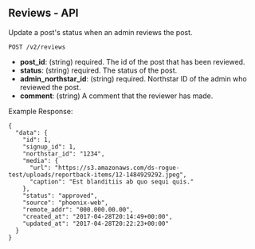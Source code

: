 ## Reviews - API
Update a post's status when an admin reviews the post.

```
POST /v2/reviews
```

  - **post_id**: (string) required.
    The id of the post that has been reviewed.
  - **status**: (string) required.
    The status of the post.
  - **admin_northstar_id**: (string) required.
    Northstar ID of the admin who reviewed the post.
  - **comment**: (string)
    A comment that the reviewer has made.

Example Response:

```
{
  "data": {
    "id": 1,
    "signup_id": 1,
    "northstar_id": "1234",
    "media": {
      "url": "https://s3.amazonaws.com/ds-rogue-test/uploads/reportback-items/12-1484929292.jpeg",
      "caption": "Est blanditiis ab quo sequi quis."
    },
    "status": "approved",
    "source": "phoenix-web",
    "remote_addr": "000.000.00.00",
    "created_at": "2017-04-28T20:14:49+00:00",
    "updated_at": "2017-04-28T20:22:23+00:00"
  }
}
```
